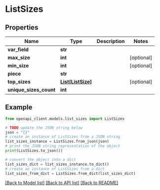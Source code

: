 # ListSizes


## Properties

Name | Type | Description | Notes
------------ | ------------- | ------------- | -------------
**var_field** | **str** |  | 
**max_size** | **int** |  | [optional] 
**min_size** | **int** |  | [optional] 
**piece** | **str** |  | 
**top_sizes** | [**List[ListSize]**](ListSize.md) |  | [optional] 
**unique_sizes_count** | **int** |  | 

## Example

```python
from openapi_client.models.list_sizes import ListSizes

# TODO update the JSON string below
json = "{}"
# create an instance of ListSizes from a JSON string
list_sizes_instance = ListSizes.from_json(json)
# print the JSON string representation of the object
print(ListSizes.to_json())

# convert the object into a dict
list_sizes_dict = list_sizes_instance.to_dict()
# create an instance of ListSizes from a dict
list_sizes_from_dict = ListSizes.from_dict(list_sizes_dict)
```
[[Back to Model list]](../README.md#documentation-for-models) [[Back to API list]](../README.md#documentation-for-api-endpoints) [[Back to README]](../README.md)


